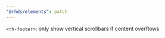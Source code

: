 ```yaml
---
"@rhds/elements": patch
---
```


`<rh-footer>`: only show vertical scrollbars if content overflows
  
